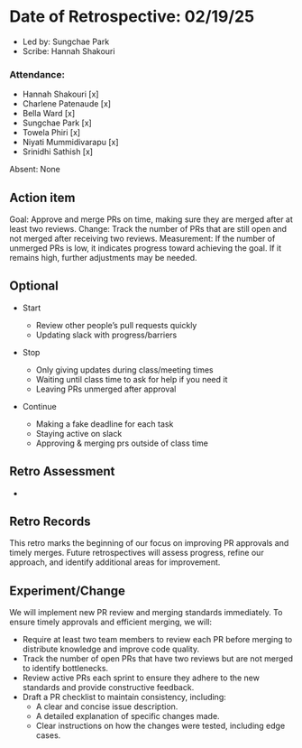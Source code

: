 # Date of Retrospective: 02/19/25

* Led by: Sungchae Park
* Scribe: Hannah Shakouri

### Attendance: 
* Hannah Shakouri [x]
* Charlene Patenaude [x]
* Bella Ward [x]
* Sungchae Park [x]
* Towela Phiri [x]
* Niyati Mummidivarapu [x]
* Srinidhi Sathish [x]
  
Absent: None

## Action item

Goal: Approve and merge PRs on time, making sure they are merged after at least two reviews.
Change: Track the number of PRs that are still open and not merged after receiving two reviews.
Measurement: If the number of unmerged PRs is low, it indicates progress toward achieving the goal. If it remains high, further adjustments may be needed.

## Optional

* Start
  - Review other people’s pull requests quickly
  - Updating slack with progress/barriers
    
* Stop
  - Only giving updates during class/meeting times
  - Waiting until class time to ask for help if you need it
  - Leaving PRs unmerged after approval
    
* Continue
  - Making a fake deadline for each task
  - Staying active on slack
  - Approving & merging prs outside of class time


## Retro Assessment
- 


## Retro Records
This retro marks the beginning of our focus on improving PR approvals and timely merges. Future retrospectives will assess progress, refine our approach, and identify additional areas for improvement.

## Experiment/Change
We will implement new PR review and merging standards immediately. To ensure timely approvals and efficient merging, we will:
* Require at least two team members to review each PR before merging to distribute knowledge and improve code quality.
* Track the number of open PRs that have two reviews but are not merged to identify bottlenecks.
* Review active PRs each sprint to ensure they adhere to the new standards and provide constructive feedback.
* Draft a PR checklist to maintain consistency, including:
    * A clear and concise issue description.
    * A detailed explanation of specific changes made.
    * Clear instructions on how the changes were tested, including edge cases.
